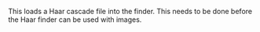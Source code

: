 This loads a Haar cascade file into the finder. This needs to be done before the Haar finder can be used with images.

